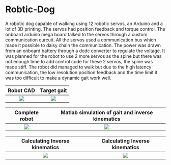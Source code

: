 # Robtic-Dog
A robotic dog capable of walking using 12 robotic servos, an Arduino and a lot of 3D printing. The servos had position feedback and torque control. The onboard arduino mega board talked to the servos through a custom communication curcuit. All the servos used a communication bus which made it possible to daisy chain the communication. The power was drawn from an onboard battery through a dcdc converter to regulate the voltage. It was planned for the robot to use 2 more servos as the spine but there was not enough time to add control code for these 2 servos, the spine was made stiff. The robot did managed to walk but due to the high latency communication, the low resolution position feedback and the time limit it was too difficult to make a dynamic gait work well.

Robot CAD                  |  Target gait
:---------------------------:|:---------------------------------------------:
![](https://github.com/pinkponk/Robotic-Dog/blob/master/Images/main%20st%C3%B6dben%20close%20up.jpg)  |  ![](https://github.com/pinkponk/Robotic-Dog/blob/master/Images/CADGhostGait.jpeg)

Complete robot                  |  Matlab simulation of gait and inverse kinematics
:---------------------------:|:---------------------------------------------:
![](https://github.com/pinkponk/Robotic-Dog/blob/master/Images/WP_20150520_002.jpg) | ![](https://github.com/pinkponk/Robotic-Dog/blob/master/Images/FourstepsMatlab.jpeg)

Calculating Inverse kinematics                  |  Calculating Inverse kinematics
:---------------------------:|:---------------------------------------------:
![](https://github.com/pinkponk/Robotic-Dog/blob/master/Images/InverseKinematics0.png)  |  ![](https://github.com/pinkponk/Robotic-Dog/blob/master/Images/Leg3DOF_FrontViewV1V2V3.png)
